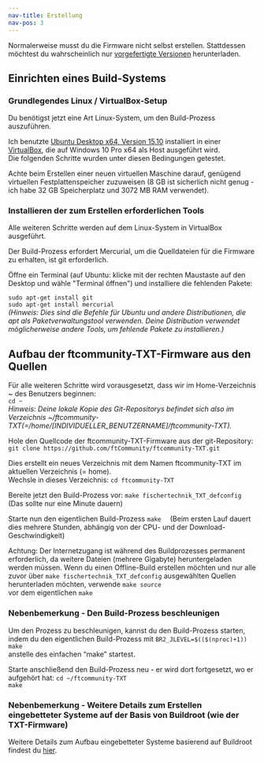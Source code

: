 ```yaml
---
nav-title: Erstellung
nav-pos: 3
---
```


Normalerweise musst du die Firmware nicht selbst erstellen. Stattdessen möchtest du wahrscheinlich nur [vorgefertigte Versionen](https://github.com/ftCommunity/ftcommunity-TXT/releases) herunterladen.

## Einrichten eines Build-Systems

### Grundlegendes Linux / VirtualBox-Setup
Du benötigst jetzt eine Art Linux-System, um den Build-Prozess auszuführen.

Ich benutzte [Ubuntu Desktop x64, Version 15.10](http://www.ubuntu.com/download/desktop) installiert in einer [VirtualBox](https://www.virtualbox.org/wiki/Downloads), die auf Windows 10 Pro x64 als Host ausgeführt wird.  
Die folgenden Schritte wurden unter diesen Bedingungen getestet.

Achte beim Erstellen einer neuen virtuellen Maschine darauf, genügend virtuellen Festplattenspeicher zuzuweisen (8 GB ist sicherlich nicht genug - ich habe 32 GB Speicherplatz und 3072 MB RAM verwendet).

### Installieren der zum Erstellen erforderlichen Tools
Alle weiteren Schritte werden auf dem Linux-System in VirtualBox ausgeführt.

Der Build-Prozess erfordert Mercurial, um die Quelldateien für die Firmware zu erhalten, ist git erforderlich.

Öffne ein Terminal (auf Ubuntu: klicke mit der rechten Maustaste auf den Desktop und wähle "Terminal öffnen") und installiere die fehlenden Pakete:

``````````sudo apt-get install git``````````  
``````````sudo apt-get install mercurial``````````  
*(Hinweis: Dies sind die Befehle für Ubuntu und andere Distributionen, die apt als Paketverwaltungstool verwenden. Deine Distribution verwendet möglicherweise andere Tools, um fehlende Pakete zu installieren.)*

## Aufbau der ftcommunity-TXT-Firmware aus den Quellen
Für alle weiteren Schritte wird vorausgesetzt, dass wir im Home-Verzeichnis ~ des Benutzers beginnen:  
``````````cd ~``````````  
*Hinweis: Deine lokale Kopie des Git-Repositorys befindet sich also im Verzeichnis ~/ftcommunity-TXT(=/home/[INDIVIDUELLER_BENUTZERNAME]/ftcommunity-TXT).*

Hole den Quellcode der ftcommunity-TXT-Firmware aus der git-Repository:
``````````git clone https://github.com/ftCommunity/ftcommunity-TXT.git``````````

Dies erstellt ein neues Verzeichnis mit dem Namen ftcommunity-TXT im aktuellen Verzeichnis (= home).  
Wechsle in dieses Verzeichnis:
``````````cd ftcommunity-TXT``````````

Bereite jetzt den Build-Prozess vor:
``````````make fischertechnik_TXT_defconfig``````````  
(Das sollte nur eine Minute dauern) 

Starte nun den eigentlichen Build-Prozess
``````````make  ``````````
(Beim ersten Lauf dauert dies mehrere Stunden, abhängig von der CPU- und der Download-Geschwindigkeit)

Achtung: Der Internetzugang ist während des Buildprozesses permanent erforderlich, da weitere Dateien (mehrere Gigabyte) heruntergeladen werden müssen.
Wenn du einen Offline-Build erstellen möchten und nur alle zuvor über ``make fischertechnik_TXT_defconfig`` ausgewählten Quellen herunterladen möchten, verwende
``make source  ``  
vor dem eigentlichen ``make  ``  

### Nebenbemerkung - Den Build-Prozess beschleunigen
Um den Prozess zu beschleunigen, kannst du den Build-Prozess starten, indem du den eigentlichen Build-Prozess mit
``````````BR2_JLEVEL=$(($(nproc)+1)) make``````````  
anstelle des einfachen “make” startest.

Starte anschließend den Build-Prozess neu - er wird dort fortgesetzt, wo er aufgehört hat:
``````````cd ~/ftcommunity-TXT``````````  
``````````make  ``````````

### Nebenbemerkung - Weitere Details zum Erstellen eingebetteter Systeme auf der Basis von Buildroot (wie der TXT-Firmware)
Weitere Details zum Aufbau eingebetteter Systeme basierend auf Buildroot findest du [hier](https://buildroot.org/downloads/manual/manual.html#_general_buildroot_usage).